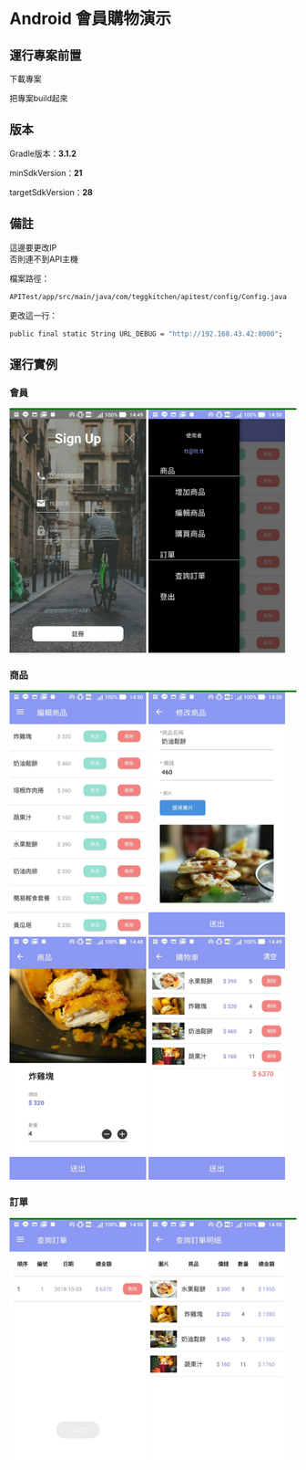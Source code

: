 # Android 會員購物演示



## 運行專案前置

下載專案

把專案build起來

## 版本

Gradle版本：**3.1.2**

minSdkVersion：**21**

targetSdkVersion：**28**

## 備註

這邊要更改IP
</br>
否則連不到API主機

檔案路徑：
```cmd
APITest/app/src/main/java/com/teggkitchen/apitest/config/Config.java 
```

更改這一行：
```cmd
public final static String URL_DEBUG = "http://192.168.43.42:8000";
```

## 運行實例

### 會員
<div style="border-top: 3px solid green; width: 100%;" />
<img src="https://github.com/teggkitchen/APITest/blob/master/temp/1.jpg" alt="會員" width="240" height="426" />
<img src="https://github.com/teggkitchen/APITest/blob/master/temp/2.jpg" alt="會員" width="240" height="426" />

### 商品
<div style="border-top: 3px solid green; width: 100%;" />
<img src="https://github.com/teggkitchen/APITest/blob/master/temp/3.jpg" alt="商品" width="240" height="426" />
<img src="https://github.com/teggkitchen/APITest/blob/master/temp/4.jpg" alt="商品" width="240" height="426" />
<img src="https://github.com/teggkitchen/APITest/blob/master/temp/5.jpg" alt="商品" width="240" height="426" />
<img src="https://github.com/teggkitchen/APITest/blob/master/temp/6.jpg" alt="商品" width="240" height="426" />

### 訂單
<div style="border-top: 3px solid green; width: 100%;" />
<img src="https://github.com/teggkitchen/APITest/blob/master/temp/7.jpg" alt="訂單" width="240" height="426" />
<img src="https://github.com/teggkitchen/APITest/blob/master/temp/8.jpg" alt="訂單" width="240" height="426" />
